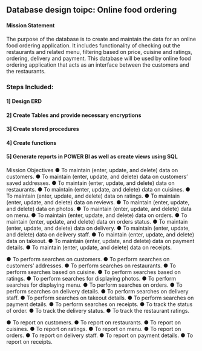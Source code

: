 
## Database design toipc: Online food ordering

#### Mission Statement 
The purpose of the database is to create and maintain the data for an online food ordering application.
It includes functionality of checking out the restaurants and related menu, filtering based on price, cuisine and ratings,
ordering, delivery and payment. 
This database will be used by online food ordering application that acts as an interface between the customers and the restaurants.

### Steps Included:
#### 1] Design ERD
#### 2] Create Tables and provide necessary encryptions
#### 3] Create stored procedures
#### 4] Create functions
#### 5] Generate reports in POWER BI as well as create views using SQL

Mission Objectives 
● To maintain (enter, update, and delete) data on customers. 
● To maintain (enter, update, and delete) data on customers’ saved addresses. 
● To maintain (enter, update, and delete) data on restaurants. 
● To maintain (enter, update, and delete) data on cuisines. 
● To maintain (enter, update, and delete) data on ratings.
● To maintain (enter, update, and delete) data on reviews.
● To maintain (enter, update, and delete) data on photos. 
● To maintain (enter, update, and delete) data on menu. 
● To maintain (enter, update, and delete) data on orders.
● To maintain (enter, update, and delete) data on orders status.
● To maintain (enter, update, and delete) data on delivery. 
● To maintain (enter, update, and delete) data on delivery staff. 
● To maintain (enter, update, and delete) data on takeout. 
● To maintain (enter, update, and delete) data on payment details.
● To maintain (enter, update, and delete) data on receipts.

● To perform searches on customers. 
● To perform searches on customers’ addresses. 
● To perform searches on restaurants. 
● To perform searches based on cuisine. 
● To perform searches based on ratings. 
● To perform searches for displaying photos. 
● To perform searches for displaying menu. 
● To perform searches on orders. 
● To perform searches on delivery details. 
● To perform searches on delivery staff. 
● To perform searches on takeout details. 
● To perform searches on payment details. 
● To perform searches on receipts.
● To track the status of order.
● To track the delivery status. 
● To track the restaurant ratings.

● To report on customers. 
● To report on restaurants.
● To report on cuisines. 
● To report on ratings. 
● To report on menu. 
● To report on orders. 
● To report on delivery staff. 
● To report on payment details. 
● To report on receipts. 
